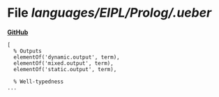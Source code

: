 # File _languages/EIPL/Prolog/.ueber_
**[GitHub](https://github.com/softlang/yas/blob/master/languages/EIPL/Prolog/.ueber)**
```
[
  % Outputs
  elementOf('dynamic.output', term),
  elementOf('mixed.output', term),
  elementOf('static.output', term),

  % Well-typedness
...
```
